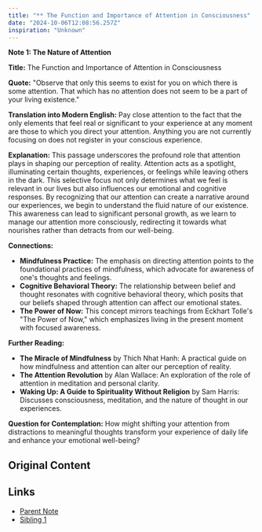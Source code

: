 ```yaml
---
title: "** The Function and Importance of Attention in Consciousness"
date: "2024-10-06T12:08:56.257Z"
inspiration: "Unknown"
---
```



**Note 1: The Nature of Attention**

**Title:** The Function and Importance of Attention in Consciousness

**Quote:** "Observe that only this seems to exist for you on which there is some attention. That which has no attention does not seem to be a part of your living existence."

**Translation into Modern English:** Pay close attention to the fact that the only elements that feel real or significant to your experience at any moment are those to which you direct your attention. Anything you are not currently focusing on does not register in your conscious experience.

**Explanation:** This passage underscores the profound role that attention plays in shaping our perception of reality. Attention acts as a spotlight, illuminating certain thoughts, experiences, or feelings while leaving others in the dark. This selective focus not only determines what we feel is relevant in our lives but also influences our emotional and cognitive responses. By recognizing that our attention can create a narrative around our experiences, we begin to understand the fluid nature of our existence. This awareness can lead to significant personal growth, as we learn to manage our attention more consciously, redirecting it towards what nourishes rather than detracts from our well-being.

**Connections:**
- **Mindfulness Practice:** The emphasis on directing attention points to the foundational practices of mindfulness, which advocate for awareness of one's thoughts and feelings.
- **Cognitive Behavioral Theory:** The relationship between belief and thought resonates with cognitive behavioral theory, which posits that our beliefs shaped through attention can affect our emotional states.
- **The Power of Now:** This concept mirrors teachings from Eckhart Tolle's "The Power of Now," which emphasizes living in the present moment with focused awareness.

**Further Reading:**
- **The Miracle of Mindfulness** by Thich Nhat Hanh: A practical guide on how mindfulness and attention can alter our perception of reality.
- **The Attention Revolution** by Alan Wallace: An exploration of the role of attention in meditation and personal clarity.
- **Waking Up: A Guide to Spirituality Without Religion** by Sam Harris: Discusses consciousness, meditation, and the nature of thought in our experiences.

**Question for Contemplation:** How might shifting your attention from distractions to meaningful thoughts transform your experience of daily life and enhance your emotional well-being?

## Original Content



## Links

- [Parent Note](/parent-note.md)
- [Sibling 1](/zettel1.md)
